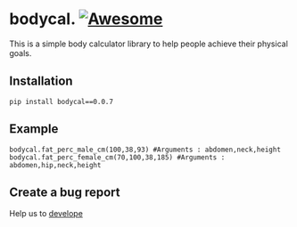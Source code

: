 
# bodycal.      [![Awesome](https://awesome.re/badge.svg)](https://awesome.re)

This is a simple body calculator library to help people achieve their physical goals.

## Installation

`
pip install bodycal==0.0.7
`

## Example

`
bodycal.fat_perc_male_cm(100,38,93)
#Arguments : abdomen,neck,height
bodycal.fat_perc_female_cm(70,100,38,185)
#Arguments : abdomen,hip,neck,height
`




## Create a bug report

Help us to [develope](https://github.com/gncll/body-calculator/issues)



